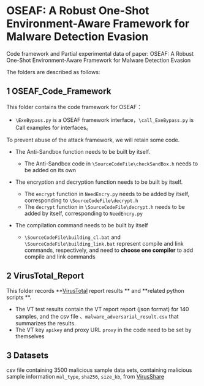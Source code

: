 # OSEAF: A Robust One-Shot Environment-Aware Framework for Malware Detection Evasion
Code framework and Partial experimental data of paper: OSEAF: A Robust One-Shot Environment-Aware Framework for Malware Detection Evasion





The folders are described as follows:

## 1 OSEAF_Code_Framework

This folder contains the code framework for OSEAF：

* `\ExeBypass.py` is a OSEAF framework interface，`\call_ExeBypass.py` is Call examples for interfaces。



To prevent abuse of the attack framework, we will retain some code.

* The Anti-Sandbox function needs to be built by itself.
  * The Anti-Sandbox code in `\SourceCodeFile\checkSandBox.h` needs to be added on its own

* The encryption and decryption function needs to be built by itself.
  * The `encrypt` function in `NeedEncry.py` needs to be added by itself, corresponding to `\SourceCodeFile\decrypt.h`
  * The `decrypt` function in `\SourceCodeFile\decrypt.h` needs to be added by itself, corresponding to `NeedEncry.py`


* The compilation command needs to be built by itself
  * `\SourceCodeFile\building_cl.bat` and `\SourceCodeFile\building_link.bat` represent compile and link commands, respectively, and need to **choose one compiler** to add compile and link commands




## 2 VirusTotal_Report

This folder records **[VirusTotal](https://www.virustotal.com/gui/home/upload) report results ** and **related python scripts **.

* The VT test results contain the VT report report (json format) for 140 samples, and the csv file 、`malware_adversarial_result.csv` that summarizes the results.
* The VT key `apikey` and proxy URL `proxy` in the code need to be set by themselves



## 3 Datasets

csv file containing 3500 malicious sample data sets, containing malicious sample information `mal_type`, `sha256`, `size_kb`, from [VirusShare](https://virusshare.com/)

